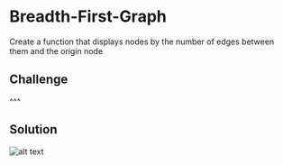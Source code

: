 # Breadth-First-Graph
Create a function that displays nodes by the number of edges between them and the origin node

## Challenge
^^^

## Solution
![alt text](/Users/todoville/codeFellows/401/whiteboarding/data-structures-and-algorithms/breadth-first-graph/breadth-first-graph.jpg"Whiteboard!")
